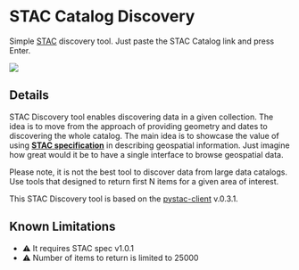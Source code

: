 # STAC Catalog Discovery
Simple [STAC](http://stacspec.org/) discovery tool. Just paste the STAC Catalog link and press Enter.

![](https://user-images.githubusercontent.com/17071295/149538139-e021a5e9-cdf2-4e8c-a785-9209b26b42d6.gif)

## Details
STAC Discovery tool enables discovering data in a given collection. The idea is to move from the approach of providing geometry and dates to discovering the whole catalog.
The main idea is to showcase the value of using **[STAC specification](http://stacspec.org/)** in describing geospatial information. Just imagine how great would it be to have a single interface to browse geospatial data. 

Please note, it is not the best tool to discover data from large data catalogs. Use tools that designed to return first N items for a given area of interest. 

This STAC Discovery tool is based on the [pystac-client](https://pystac-client.readthedocs.io/en/latest/) v.0.3.1. 
## Known Limitations
- :warning: It requires STAC spec v1.0.1
- :warning: Number of items to return is limited to 25000
